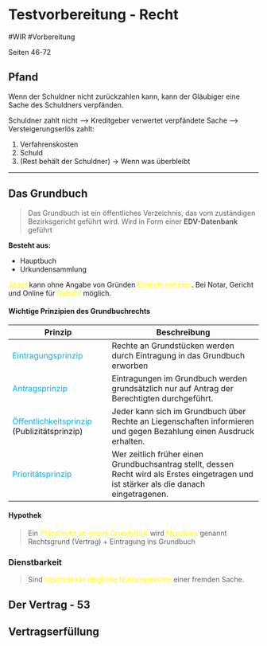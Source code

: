 # Testvorbereitung - Recht
#WIR #Vorbereitung 

Seiten 46-72

## Pfand

Wenn der Schuldner nicht zurückzahlen kann, kann der Gläubiger eine Sache des Schuldners verpfänden.

Schuldner zahlt nicht --> Kreditgeber verwertet verpfändete Sache --> Versteigerungserlös zahlt:
1. Verfahrenskosten
2. Schuld
3. (Rest behält der Schuldner) -> Wenn was überbleibt

****
## Das Grundbuch

> Das Grundbuch ist ein öffentliches Verzeichnis, das vom zuständigen Bezirksgericht geführt wird.
> Wird in Form einer **EDV-Datenbank** geführt

**Besteht aus:**
- Hauptbuch
- Urkundensammlung

<span style="color:#ffff00">Jeder</span> kann ohne Angabe von Gründen <span style="color:#ffff00">Einsicht nehmen</span>. Bei Notar, Gericht und Online für <span style="color:#ffff00">Gebühr</span> möglich.

#### Wichtige Prinzipien des Grundbuchrechts

| **Prinzip**                                                                    | **Beschreibung**                                                                                                                          |
| ------------------------------------------------------------------------------ | ----------------------------------------------------------------------------------------------------------------------------------------- |
| <span style="color:#00b0f0">Eintragungsprinzip</span>                          | Rechte an Grundstücken werden durch Eintragung in das Grundbuch erworben                                                                  |
| <span style="color:#00b0f0">Antragsprinzip</span>                              | Eintragungen im Grundbuch werden grundsätzlich nur auf Antrag der Berechtigten durchgeführt.                                              |
| <span style="color:#00b0f0">Öffentlichkeitsprinzip</span> (Publizitätsprinzip) | Jeder kann sich im Grundbuch über Rechte an Liegenschaften informieren und gegen Bezahlung einen Ausdruck erhalten.                       |
| <span style="color:#00b0f0">Prioritätsprinzip</span>                           | Wer zeitlich früher einen Grundbuchsantrag stellt, dessen Recht wird als Erstes eingetragen und ist stärker als die danach eingetragenen. |

#### Hypothek

>Ein <span style="color:#ffff00">Pfandrecht an einem Grundstück</span> wird <span style="color:#ffff00">Hypothek</span> genannt
>Rechtsgrund (Vertrag) + Eintragung ins Grundbuch

### Dienstbarkeit

> Sind <span style="color:#ffff00">beschränkte dingliche Nutzungsrechte</span> einer fremden Sache.

## Der Vertrag - 53








## Vertragserfüllung

